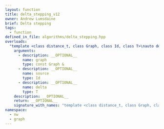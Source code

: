 ```yaml
---
layout: function
title: delta_stepping_v12
owner: Andrew Lumsdaine
brief: Delta stepping
tags:
  - function
defined_in_file: algorithms/delta_stepping.hpp
overloads:
  "template <class distance_t, class Graph, class Id, class T>\nauto delta_stepping_v12(const Graph &, Id, T)":
    arguments:
      - description: __OPTIONAL__
        name: graph
        type: const Graph &
      - description: __OPTIONAL__
        name: source
        type: Id
      - description: __OPTIONAL__
        name: delta
        type: T
    description: __OPTIONAL__
    return: __OPTIONAL__
    signature_with_names: "template <class distance_t, class Graph, class Id, class T>\nauto delta_stepping_v12(const Graph & graph, Id source, T delta)"
namespace:
  - nw
  - graph
---
```

